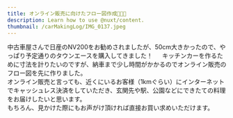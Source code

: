 ```yaml
---
title: オンライン販売に向けたフロー図作成👏💪💮
description: Learn how to use @nuxt/content.
thumbnail: /carMakingLog/IMG_0137.jpeg
---
```

中古車屋さんで日産のNV200をお勧めされましたが、50cm大きかったので、やっぱり予定通りのタウンエースを購入してきました！ 　
キッチンカーを作るために寸法を計りたいのですが、納車まで少し時間がかかるのでオンライン販売のフロー図を先に作りました。  
オンライン販売と言っても、近くにいるお客様（1kmぐらい）にインターネットでキャッシュレス決済をしていただき、玄関先や駅、公園などにできたての料理をお届けしたいと思います。  
もちろん、見かけた際にもお声がけ頂ければ直接お買い求めいただけます。